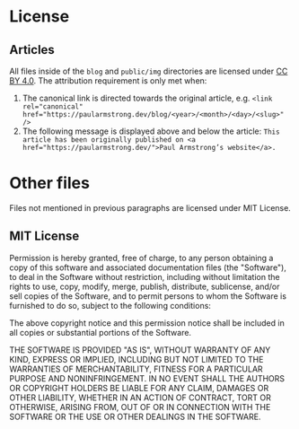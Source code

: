 # License

## Articles

All files inside of the `blog` and `public/img` directories are licensed under [CC BY 4.0](https://creativecommons.org/licenses/by/4.0/). The attribution requirement is only met when:

1. The canonical link is directed towards the original article, e.g. `<link rel="canonical" href="https://paularmstrong.dev/blog/<year>/<month>/<day>/<slug>" />`
2. The following message is displayed above and below the article: `This article has been originally published on <a href="https://paularmstrong.dev/">Paul Armstrong’s website</a>.`

# Other files

Files not mentioned in previous paragraphs are licensed under MIT License.

## MIT License

Permission is hereby granted, free of charge, to any person obtaining a copy of this software and associated documentation files (the "Software"), to deal in the Software without restriction, including without limitation the rights to use, copy, modify, merge, publish, distribute, sublicense, and/or sell copies of the Software, and to permit persons to whom the Software is furnished to do so, subject to the following conditions:

The above copyright notice and this permission notice shall be included in all copies or substantial portions of the Software.

THE SOFTWARE IS PROVIDED "AS IS", WITHOUT WARRANTY OF ANY KIND, EXPRESS OR IMPLIED, INCLUDING BUT NOT LIMITED TO THE WARRANTIES OF MERCHANTABILITY, FITNESS FOR A PARTICULAR PURPOSE AND NONINFRINGEMENT. IN NO EVENT SHALL THE AUTHORS OR COPYRIGHT HOLDERS BE LIABLE FOR ANY CLAIM, DAMAGES OR OTHER LIABILITY, WHETHER IN AN ACTION OF CONTRACT, TORT OR OTHERWISE, ARISING FROM, OUT OF OR IN CONNECTION WITH THE SOFTWARE OR THE USE OR OTHER DEALINGS IN THE SOFTWARE.
